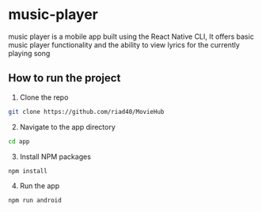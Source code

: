 # music-player
music player is a mobile app built using the React Native CLI, It offers basic music player functionality and the ability to view lyrics for the currently playing song

## How to run the project

1. Clone the repo

```bash
git clone https://github.com/riad40/MovieHub
```

2. Navigate to the app directory

```bash
cd app
```

3. Install NPM packages

```bash
npm install
```

4. Run the app

```bash
npm run android
```

